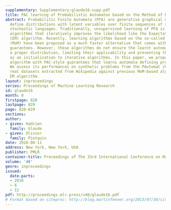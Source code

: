 ```yaml
---
supplementary: Supplementary:glaude16-supp.pdf
title: PAC learning of Probabilistic Automaton based on the Method of Moments
abstract: Probabilitic Finite Automata (PFA) are generative graphical models that
  define distributions with latent variables over finite sequences of symbols, a.k.a.
  stochastic languages. Traditionally, unsupervised learning of PFA is performed through
  algorithms that iteratively improves the likelihood like the Expectation-Maximization
  (EM) algorithm. Recently, learning algorithms based on the so-called Method of Moments
  (MoM) have been proposed as a much faster alternative that comes with PAC-style
  guarantees. However, these algorithms do not ensure the learnt automata to model
  a proper distribution, limiting their applicability and preventing them to serve
  as an initialization to iterative algorithms. In this paper, we propose a new MoM-based
  algorithm with PAC-style guarantees that learns automata defining proper distributions.
  We assess its performances on synthetic problems from the PAutomaC challenge and
  real datasets extracted from Wikipedia against previous MoM-based algorithms and
  EM algorithm.
layout: inproceedings
series: Proceedings of Machine Learning Research
id: glaude16
month: 0
firstpage: 820
lastpage: 829
page: 820-829
sections: 
author:
- given: Hadrien
  family: Glaude
- given: Olivier
  family: Pietquin
date: 2016-06-11
address: New York, New York, USA
publisher: PMLR
container-title: Proceedings of The 33rd International Conference on Machine Learning
volume: '48'
genre: inproceedings
issued:
  date-parts:
  - 2016
  - 6
  - 11
pdf: http://proceedings.mlr.press/v48/glaude16.pdf
# Format based on citeproc: http://blog.martinfenner.org/2013/07/30/citeproc-yaml-for-bibliographies/
---
```

